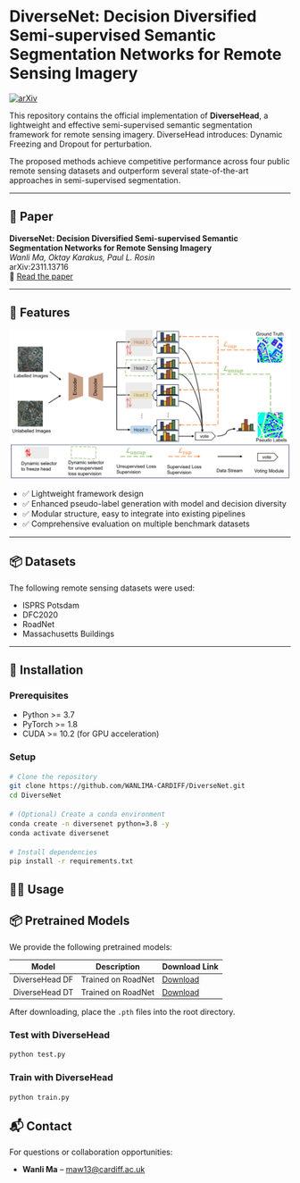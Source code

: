 # DiverseNet: Decision Diversified Semi-supervised Semantic Segmentation Networks for Remote Sensing Imagery

[![arXiv](https://img.shields.io/badge/arXiv-2311.13716-b31b1b.svg)](https://arxiv.org/abs/2311.13716)

This repository contains the official implementation of **DiverseHead**, a lightweight and effective semi-supervised semantic segmentation framework for remote sensing imagery. DiverseHead introduces: Dynamic Freezing and Dropout for perturbation.

The proposed methods achieve competitive performance across four public remote sensing datasets and outperform several state-of-the-art approaches in semi-supervised segmentation.

---

## 📄 Paper

**DiverseNet: Decision Diversified Semi-supervised Semantic Segmentation Networks for Remote Sensing Imagery**  
*Wanli Ma, Oktay Karakus, Paul L. Rosin*  
arXiv:2311.13716  
🔗 [Read the paper](https://arxiv.org/abs/2311.13716)

---

## 🧰 Features

![DiverseHead](images/DiverseHead.png)

- ✅ Lightweight framework design
- ✅ Enhanced pseudo-label generation with model and decision diversity
- ✅ Modular structure, easy to integrate into existing pipelines
- ✅ Comprehensive evaluation on multiple benchmark datasets

---

## 📦 Datasets

The following remote sensing datasets were used:

- ISPRS Potsdam
- DFC2020
- RoadNet
- Massachusetts Buildings

---

## 🚀 Installation

### Prerequisites

- Python >= 3.7
- PyTorch >= 1.8
- CUDA >= 10.2 (for GPU acceleration)

### Setup

```bash
# Clone the repository
git clone https://github.com/WANLIMA-CARDIFF/DiverseNet.git
cd DiverseNet

# (Optional) Create a conda environment
conda create -n diversenet python=3.8 -y
conda activate diversenet

# Install dependencies
pip install -r requirements.txt

```

## 🏃‍♂️ Usage

## 📦 Pretrained Models

We provide the following pretrained models:

| Model          | Description            | Download Link |
|----------------|------------------------|----------------|
| DiverseHead DF | Trained on RoadNet   | [Download](https://drive.google.com/file/d/1mScrNmveUWpM8gALMCGOL2H1KcI08ATS/view?usp=sharing) |
| DiverseHead DT | Trained on RoadNet   | [Download](https://drive.google.com/file/d/1caDKR2YjAnRstBQipCEh4Gbd-QOazZ3w/view?usp=sharing) |

After downloading, place the `.pth` files into the root directory.

### Test with DiverseHead

```bash
python test.py 
```
### Train with DiverseHead

```bash
python train.py 
```
## 📬 Contact

For questions or collaboration opportunities:

- **Wanli Ma** – [maw13@cardiff.ac.uk](mailto:maw13@cardiff.ac.uk)  

